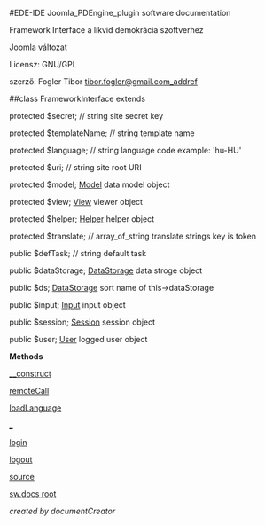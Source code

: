 #EDE-IDE Joomla_PDEngine_plugin
software documentation



Framework Interface a likvid demokrácia szoftverhez

Joomla változat

Licensz: GNU/GPL

szerző: Fogler Tibor tibor.fogler@gmail.com_addref

##class FrameworkInterface extends [](.md)

protected $secret; // string site secret key

protected $templateName; // string template name

protected $language; // string language code example: 'hu-HU'

protected $uri; // string site root URI

protected $model; [Model](Model) data model object   

protected $view; [View](View) viewer object    

protected $helper; [Helper](Helper) helper object    

protected $translate; // array_of_string translate strings key is token

public $defTask; // string default task

public $dataStorage; [DataStorage](DataStorage) data stroge object   

public $ds; [DataStorage](DataStorage) sort name of this->dataStorage  

public $input; [Input](Input) input object    

public $session; [Session](Session) session object    

public $user; [User](User) logged user object   

**Methods**

[__construct](items/FrameworkInterface___construct.md)

[remoteCall](items/FrameworkInterface_remoteCall.md)

[loadLanguage](items/FrameworkInterface_loadLanguage.md)

[_](items/FrameworkInterface__.md)

[login](items/FrameworkInterface_login.md)

[logout](items/FrameworkInterface_logout.md)



[source](../../site/joomlaFrameworkInterface.php)

[sw.docs root](./)

*created by documentCreator*

